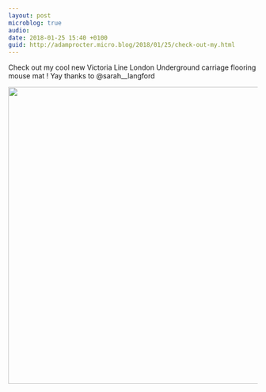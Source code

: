 ```yaml
---
layout: post
microblog: true
audio: 
date: 2018-01-25 15:40 +0100
guid: http://adamprocter.micro.blog/2018/01/25/check-out-my.html
---
```

Check out my cool new Victoria Line London Underground carriage flooring mouse mat ! Yay thanks to @sarah__langford

<img src="http://discursive.adamprocter.co.uk/uploads/2018/85852fe2a3.jpg" width="600" height="600" />
